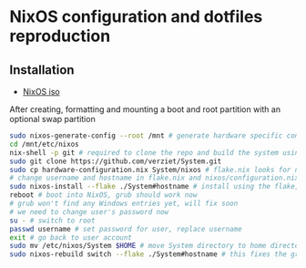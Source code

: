 # NixOS configuration and dotfiles reproduction

## Installation
- [NixOS iso](https://nixos.org/download/)

After creating, formatting and mounting a boot and root partition with an optional swap partition
```bash
sudo nixos-generate-config --root /mnt # generate hardware specific config
cd /mnt/etc/nixos
nix-shell -p git # required to clone the repo and build the system using flakes
sudo git clone https://github.com/verziet/System.git
sudo cp hardware-configuration.nix System/nixos # flake.nix looks for nixos/hardware-configuation.nix
# change username and hostname in flake.nix and nixos/configuration.nix
sudo nixos-install --flake ./System#hostname # install using the flake, replace hostname
reboot # boot into NixOS, grub should work now
# grub won't find any Windows entries yet, will fix soon
# we need to change user's password now
su - # switch to root
passwd username # set password for user, replace username
exit # go back to user account
sudo mv /etc/nixos/System $HOME # move System directory to home directory for easier access
sudo nixos-rebuild switch --flake ./System#hostname # this fixes the grub Windows entries
```